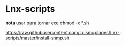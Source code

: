 # Lnx-scripts

**nota** usar para tornar exe chmod -x  *.sh

https://raw.githubusercontent.com/Luismcplopes/Lnx-scripts/master/install-snmp.sh
